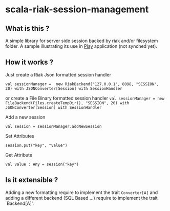 scala-riak-session-management
=============================

What is this ?
--------------
A simple library for server side session backed by riak and/or filesystem folder.
A sample illustrating its use in [Play](http://www.playframework.com) application (not synched yet).

How it works ?
---------------

Just create a Riak Json formatted session handler

`val sessionManager =  new RiakBackend("127.0.0.1", 8098, "SESSION", 20) with JSONConverter[Session] with SessionHandler`

or create a File Binary formatted session handler
`val sessionManager = new FileBackend(Files.createTempDir(), "SESSION", 20) with JSONConverter[Session] with SessionHandler`

Add a new session

`val session = sessionManager.addNewSession`

Set Attributes

`session.put("key", "value")`

Get Attribute

`val value : Any = session("key")`


Is it extensible ?
-------------------

Adding a new formatting require to implement the trait `Converter[A]` and adding a different backend (SQL Based ...) require to implement the trait `Backend[A]'.



